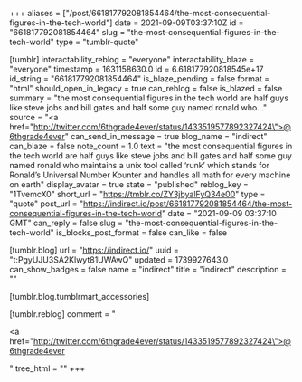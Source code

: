 +++
aliases = ["/post/661817792081854464/the-most-consequential-figures-in-the-tech-world"]
date = 2021-09-09T03:37:10Z
id = "661817792081854464"
slug = "the-most-consequential-figures-in-the-tech-world"
type = "tumblr-quote"

[tumblr]
interactability_reblog = "everyone"
interactability_blaze = "everyone"
timestamp = 1631158630.0
id = 6.618177920818545e+17
id_string = "661817792081854464"
is_blaze_pending = false
format = "html"
should_open_in_legacy = true
can_reblog = false
is_blazed = false
summary = "the most consequential figures in the tech world are half guys like steve jobs and bill gates and half some guy named ronald who..."
source = "<a href=\"http://twitter.com/6thgrade4ever/status/1433519577892327424\">@6thgrade4ever</a>"
can_send_in_message = true
blog_name = "indirect"
can_blaze = false
note_count = 1.0
text = "the most consequential figures in the tech world are half guys like steve jobs and bill gates and half some guy named ronald who maintains a unix tool called &lsquo;runk&rsquo; which stands for Ronald&rsquo;s Universal Number Kounter and handles all math for every machine on earth"
display_avatar = true
state = "published"
reblog_key = "1TvemcX0"
short_url = "https://tmblr.co/ZY3jbyalFyQ34e00"
type = "quote"
post_url = "https://indirect.io/post/661817792081854464/the-most-consequential-figures-in-the-tech-world"
date = "2021-09-09 03:37:10 GMT"
can_reply = false
slug = "the-most-consequential-figures-in-the-tech-world"
is_blocks_post_format = false
can_like = false

[tumblr.blog]
url = "https://indirect.io/"
uuid = "t:PgyUJU3SA2Klwyt81UWAwQ"
updated = 1739927643.0
can_show_badges = false
name = "indirect"
title = "indirect"
description = ""

[tumblr.blog.tumblrmart_accessories]

[tumblr.reblog]
comment = "<p><a href=\"http://twitter.com/6thgrade4ever/status/1433519577892327424\">@6thgrade4ever</a></p>"
tree_html = ""
+++
